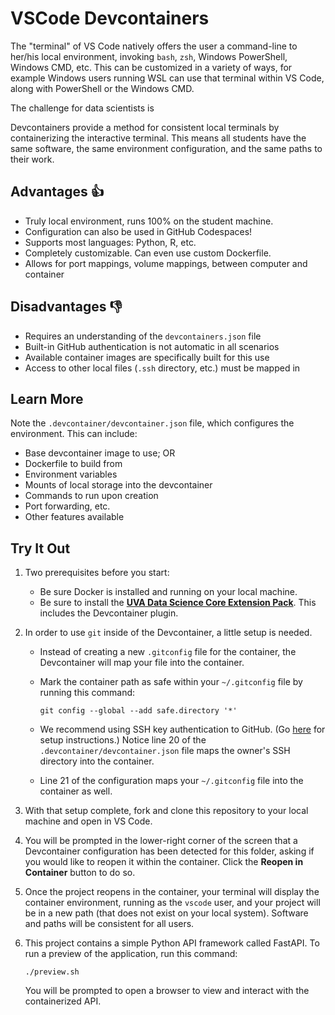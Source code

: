 # VSCode Devcontainers

The "terminal" of VS Code natively offers the user a command-line to her/his local environment, invoking `bash`, `zsh`, Windows PowerShell, Windows CMD, etc. This can be customized in a variety of ways, for example Windows users running WSL can use that terminal within VS Code, along with PowerShell or the Windows CMD.

The challenge for data scientists is 

Devcontainers provide a method for consistent local terminals by containerizing the interactive terminal. This means all students have the same software, the same environment configuration, and the same paths to their work.

## Advantages :thumbsup:

- Truly local environment, runs 100% on the student machine.
- Configuration can also be used in GitHub Codespaces!
- Supports most languages: Python, R, etc.
- Completely customizable. Can even use custom Dockerfile.
- Allows for port mappings, volume mappings, between computer and container

## Disadvantages :thumbsdown:

- Requires an understanding of the `devcontainers.json` file
- Built-in GitHub authentication is not automatic in all scenarios
- Available container images are specifically built for this use
- Access to other local files (`.ssh` directory, etc.) must be mapped in

## Learn More

Note the `.devcontainer/devcontainer.json` file, which configures the environment. This can include:

- Base devcontainer image to use; OR
- Dockerfile to build from
- Environment variables
- Mounts of local storage into the devcontainer
- Commands to run upon creation
- Port forwarding, etc.
- Other features available

## Try It Out

1. Two prerequisites before you start:

   - Be sure Docker is installed and running on your local machine.
   - Be sure to install the [**UVA Data Science Core Extension Pack**](https://marketplace.visualstudio.com/items?itemName=uva-school-of-data-science.sds-vscode). This includes the Devcontainer plugin.
   
2. In order to use `git` inside of the Devcontainer, a little setup is needed.
   
   - Instead of creating a new `.gitconfig` file for the container, the Devcontainer will map your file into the container.
   - Mark the container path as safe within your `~/.gitconfig` file by running this command:

        ```
        git config --global --add safe.directory '*'
        ```
    - We recommend using SSH key authentication to GitHub. (Go [here](SSH.md) for setup instructions.) Notice line 20 of the `.devcontainer/devcontainer.json` file maps the owner's SSH directory into the container.
    - Line 21 of the configuration maps your `~/.gitconfig` file into the container as well.

3. With that setup complete, fork and clone this repository to your local machine and open in VS Code.

4. You will be prompted in the lower-right corner of the screen that a Devcontainer configuration has been detected for this folder, asking if you would like to reopen it within the container. Click the **Reopen in Container** button to do so. 

5. Once the project reopens in the container, your terminal will display the container environment, running as the `vscode` user, and your project will be in a new path (that does not exist on your local system). Software and paths will be consistent for all users.

6. This project contains a simple Python API framework called FastAPI. To run a preview of the application, run this command:

    ```
    ./preview.sh
    ```
   You will be prompted to open a browser to view and interact with the containerized API.